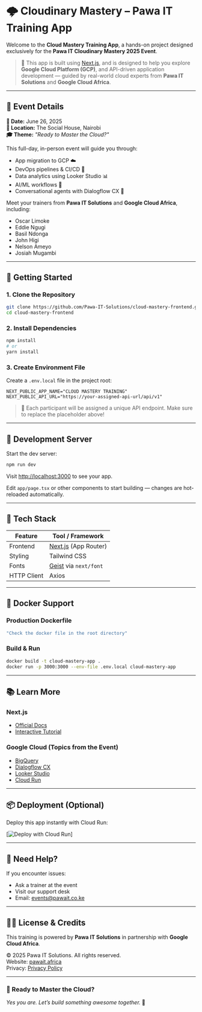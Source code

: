 # 🌩️ Cloudinary Mastery – Pawa IT Training App

Welcome to the **Cloud Mastery Training App**, a hands-on project designed exclusively for the **Pawa IT Cloudinary Mastery 2025 Event**.

> 🎯 This app is built using [Next.js](https://nextjs.org), and is designed to help you explore **Google Cloud Platform (GCP)**, and API-driven application development — guided by real-world cloud experts from **Pawa IT Solutions** and **Google Cloud Africa**.

---

## 📍 Event Details

**📅 Date:** June 26, 2025  
**📍 Location:** The Social House, Nairobi  
**🎓 Theme:** _"Ready to Master the Cloud?"_

This full-day, in-person event will guide you through:
- App migration to GCP ☁️  
- DevOps pipelines & CI/CD 🔁  
- Data analytics using Looker Studio 📊  
- AI/ML workflows 🤖  
- Conversational agents with Dialogflow CX 💬  

Meet your trainers from **Pawa IT Solutions** and **Google Cloud Africa**, including:
- Oscar Limoke
- Eddie Ngugi
- Basil Ndonga
- John Higi
- Nelson Ameyo
- Josiah Mugambi

---

## 🚀 Getting Started

### 1. Clone the Repository

```bash
git clone https://github.com/Pawa-IT-Solutions/cloud-mastery-frontend.git
cd cloud-mastery-frontend
```

### 2. Install Dependencies

```bash
npm install
# or
yarn install
```

### 3. Create Environment File

Create a `.env.local` file in the project root:

```env
NEXT_PUBLIC_APP_NAME="CLOUD MASTERY TRAINING"
NEXT_PUBLIC_API_URL="https://your-assigned-api-url/api/v1"
```

> 🔐 Each participant will be assigned a unique API endpoint. Make sure to replace the placeholder above!

---

## 🧪 Development Server

Start the dev server:

```bash
npm run dev
```

Visit [http://localhost:3000](http://localhost:3000) to see your app.

Edit `app/page.tsx` or other components to start building — changes are hot-reloaded automatically.

---

## 🧱 Tech Stack

| Feature      | Tool / Framework                    |
|--------------|-------------------------------------|
| Frontend     | [Next.js](https://nextjs.org) (App Router) |
| Styling      | Tailwind CSS                        |
| Fonts        | [Geist](https://vercel.com/font) via `next/font` |
| HTTP Client  | Axios                               |

---

## 🐳 Docker Support

### Production Dockerfile

```Dockerfile
"Check the docker file in the root directory"
```

### Build & Run

```bash
docker build -t cloud-mastery-app .
docker run -p 3000:3000 --env-file .env.local cloud-mastery-app
```

---

## 📚 Learn More

### Next.js

- [Official Docs](https://nextjs.org/docs)
- [Interactive Tutorial](https://nextjs.org/learn)
 

### Google Cloud (Topics from the Event)

- [BigQuery](https://cloud.google.com/bigquery)
- [Dialogflow CX](https://cloud.google.com/dialogflow/cx/docs)
- [Looker Studio](https://lookerstudio.google.com/)
- [Cloud Run](https://cloud.google.com/run)

---

## 📦 Deployment (Optional)

Deploy this app instantly with Cloud Run:

[![Deploy with Cloud Run](https://cloud.google.com/run)]

---

## 💬 Need Help?

If you encounter issues:

- Ask a trainer at the event
- Visit our support desk
- Email: [events@pawait.co.ke](mailto:events@pawait.co.ke)

---

## 👩‍💻 License & Credits

This training is powered by **Pawa IT Solutions** in partnership with **Google Cloud Africa**.

© 2025 Pawa IT Solutions. All rights reserved.  
Website: [pawait.africa](https://pawait.africa)  
Privacy: [Privacy Policy](https://pawait.africa/privacy)

---

### 🌟 Ready to Master the Cloud?

_Yes you are. Let’s build something awesome together._ 🚀
